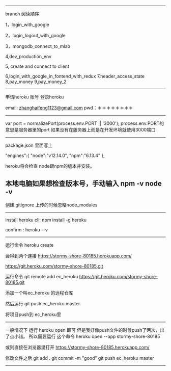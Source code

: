 -----------------------

branch 阅读顺序

1，login_with_google

2，login_logout_with_google

3，mongodb_connect_to_mlab

4,dev_production_env

5, create and connect to client

6,login_with_google_in_fontend_with_redux
7.header_access_state
8,pay_money
9,pay_money_2


---------------------------------

申请heroku 账号
登录heroku

email: zhanghaifeng1123@gmail.com
pwd：＊＊＊＊＊＊＊＊

------------------------------------------------------
var port = normalizePort(process.env.PORT || '3000');
process.env.PORT的意思是服务器里的port 
如果没有在服务器上而是在开发环境就使用3000端口

-------------------------------------------------------------

package.json 里面写上

"engines":{
    "node":"v12.14.0",
    "npm":"6.13.4"
},

heroku将会检查 node跟npm的版本并安装。


本地电脑如果想检查版本号，手动输入
npm -v
node -v
-----------------------------------------------------
创建.gitignore 上传的时候忽略node_modules


----------------------------------------------------
install heroku cli:   npm install -g heroku

confirm :             heroku --v

----------------------------------------------------
运行命令
heroku create 

会得到两个连接
https://stormy-shore-80185.herokuapp.com/ 

https://git.heroku.com/stormy-shore-80185.git

运行命令
git remote add ec_heroku https://git.heroku.com/stormy-shore-80185.git

添加一个叫ec_heroku 的远程仓库

然后运行
git push ec_heroku master

将项目push到 ec_heroku里


----------------------------------------
一般情况下 运行 heroku open 即可
但是我好像push文件的时候push了两次，出了点小错。
所以需要运行 这个命令
heroku open --app stormy-shore-80185

或则直接在浏览器里打开
https://stormy-shore-80185.herokuapp.com/ 


修改文件之后
git add .
git commit -m "good"
git push ec_heroku master

-----------------------------
